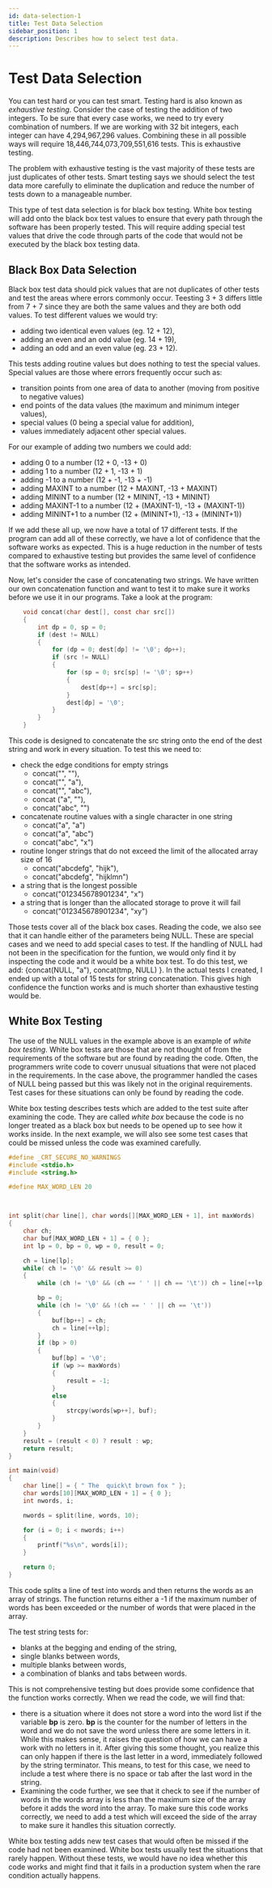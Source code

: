 ```yaml
---
id: data-selection-1
title: Test Data Selection
sidebar_position: 1
description: Describes how to select test data.
---
```


# Test Data Selection

You can test hard or you can test smart. Testing hard is also known as _exhaustive testing_. Consider the case of testing the addition of two integers. To be sure that every case works, we need to try every combination of numbers. If we are working with 32 bit integers, each integer can have 4,294,967,296 values. Combining these in all possible ways will require 18,446,744,073,709,551,616 tests. This is exhaustive testing.

The problem with exhaustive testing is the vast majority of these tests are just duplicates of other tests. Smart testing says we should select the test data more carefully to eliminate the duplication and reduce the number of tests down to a manageable number.

This type of test data selection is for black box testing. White box testing will add onto the black box test values to ensure that every path through the software has been properly tested. This will require adding special test values that drive the code through parts of the code that would not be executed by the black box testing data.

## Black Box Data Selection

Black box test data should pick values that are not duplicates of other tests and test the areas where errors commonly occur. Teesting 3 + 3 differs little from 7 + 7 since they are both the same values and they are both odd values. To test different values we would try:

- adding two identical even values (eg. 12 + 12),
- adding an even and an odd value (eg. 14 + 19),
- adding an odd and an even value (eg. 23 + 12).

This tests adding routine values but does nothing to test the special values. Special values are those where errors frequently occur such as:

- transition points from one area of data to another (moving from positive to negative values)
- end points of the data values (the maximum and minimum integer values),
- special values (0 being a special value for addition),
- values immediately adjacent other special values.

For our example of adding two numbers we could add:

- adding 0 to a number (12 + 0, -13 + 0)
- adding 1 to a number (12 + 1, -13 + 1)
- adding -1 to a number (12 + -1, -13 + -1)
- adding MAXINT to a number (12 + MAXINT, -13 + MAXINT)
- adding MININT to a number (12 + MININT, -13 + MININT)
- adding MAXINT-1 to a number (12 + (MAXINT-1), -13 + (MAXINT-1))
- adding MININT+1 to a number (12 + (MININT+1), -13 + (MININT+1))

If we add these all up, we now have a total of 17 different tests. If the program can add all of these correctly, we have a lot of confidence that the software works as expected. This is a huge reduction in the number of tests compared to exhaustive testing but provides the same level of confidence that the software works as intended.

Now, let's consider the case of concatenating two strings. We have written our own concatenation function and want to test it to make sure it works before we use it in our programs. Take a look at the program:

```C
    void concat(char dest[], const char src[])
    {
	    int dp = 0, sp = 0;
	    if (dest != NULL)
	    {
		    for (dp = 0; dest[dp] != '\0'; dp++);
		    if (src != NULL)
		    {
			    for (sp = 0; src[sp] != '\0'; sp++)
			    {
				    dest[dp++] = src[sp];
			    }
			    dest[dp] = '\0';
		    }
	    }
    }
```

This code is designed to concatenate the src string onto the end of the dest string and work in every situation. To test this we need to:

- check the edge conditions for empty strings
  - concat("", ""),
  - concat("", "a"),
  - concat("", "abc"),
  - concat ("a", ""),
  - concat("abc", "")
- concatenate routine values with a single character in one string
  - concat("a", "a")
  - concat("a", "abc")
  - concat("abc", "x")
- routine longer strings that do not exceed the limit of the allocated array size of 16
  - concat("abcdefg", "hijk"),
  - concat("abcdefg", "hijklmn")
- a string that is the longest possible
  - concat("012345678901234", "x")
- a string that is longer than the allocated storage to prove it will fail
  - concat("012345678901234", "xy")

Those tests cover all of the black box cases. Reading the code, we also see that it can handle either of the parameters being NULL. These are special cases and we need to add special cases to test. If the handling of NULL had not been in the specification for the funtion, we would only find it by inspecting the code and it would be a white box test. To do this test, we add: {concat(NULL, "a"), concat(tmp, NULL) }. In the actual tests I created, I ended up with a total of 15 tests for string concatenation. This gives high confidence the function works and is much shorter than exhaustive testing would be.

## White Box Testing

The use of the NULL values in the example above is an example of _white box testing_. White box tests are those that are not thought of from the requirements of the software but are found by reading the code. Often, the programmers write code to coverr unusual situations that were not placed in the requirements. In the case above, the programmer handled the cases of NULL being passed but this was likely not in the original requirements. Test cases for these situations can only be found by reading the code.

White box testing describes tests which are added to the test suite after examining the code. They are called _white box_ because the code is no longer treated as a black box but needs to be opened up to see how it works inside. In the next example, we will also see some test cases that could be missed unless the code was examined carefully.

```c
#define _CRT_SECURE_NO_WARNINGS
#include <stdio.h>
#include <string.h>

#define MAX_WORD_LEN 20



int split(char line[], char words[][MAX_WORD_LEN + 1], int maxWords)
{
	char ch;
	char buf[MAX_WORD_LEN + 1] = { 0 };
	int lp = 0, bp = 0, wp = 0, result = 0;

	ch = line[lp];
	while( ch != '\0' && result >= 0)
	{
		while (ch != '\0' && (ch == ' ' || ch == '\t')) ch = line[++lp];

		bp = 0;
		while (ch != '\0' && !(ch == ' ' || ch == '\t'))
		{
			buf[bp++] = ch;
			ch = line[++lp];
		}
		if (bp > 0)
		{
			buf[bp] = '\0';
			if (wp >= maxWords)
			{
				result = -1;
			}
			else
			{
				strcpy(words[wp++], buf);
			}
		}
	}
	result = (result < 0) ? result : wp;
	return result;
}

int main(void)
{
	char line[] = { " The  quick\t brown fox " };
	char words[10][MAX_WORD_LEN + 1] = { 0 };
	int nwords, i;

	nwords = split(line, words, 10);

	for (i = 0; i < nwords; i++)
	{
		printf("%s\n", words[i]);
	}

	return 0;
}
```

This code splits a line of test into words and then returns the words as an array of strings. The function returns either a -1 if the maximum number of words has been exceeded or the number of words that were placed in the array.

The test string tests for:

- blanks at the begging and ending of the string,
- single blanks between words,
- multiple blanks between words,
- a combination of blanks and tabs between words.

This is not comprehensive testing but does provide some confidence that the function works correctly. When we read the code, we will find that:

- there is a situation where it does not store a word into the word list if the variable **bp** is zero. **bp** is the counter for the number of letters in the word and we do not save the word unless there are some letters in it. While this makes sense, it raises the question of how we can have a work with no letters in it. After giving this some thought, you realize this can only happen if there is the last letter in a word, immediately followed by the string terminator. This means, to test for this case, we need to include a test where there is no space or tab after the last word in the string.
- Examining the code further, we see that it check to see if the number of words in the words array is less than the maximum size of the array before it adds the word into the array. To make sure this code works correctly, we need to add a test which will exceed the side of the array to make sure it handles this situation correctly.

White box testing adds new test cases that would often be missed if the code had not been examined. White box tests usually test the situations that rarely happen. Without these tests, we would have no idea whether this code works and might find that it fails in a production system when the rare condition actually happens.
